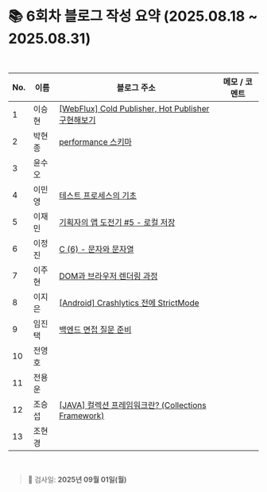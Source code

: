 # 📚 6회차 블로그 작성 요약 (2025.08.18 ~ 2025.08.31)

<br>

| No. | 이름  | 블로그 주소                                                                              | 메모 / 코멘트 |
|-----|-----|-------------------------------------------------------------------------------------|----------|
| 1   | 이승현 | [[WebFlux] Cold Publisher, Hot Publisher 구현해보기](https://ssddo-story.tistory.com/69) |          |
| 2   | 박현종 |      [performance 스키마](https://develop-think-record.tistory.com/30)                                                                       |          |
| 3   | 윤수오 |                                                                                     |          |
| 4   | 이민영 | [테스트 프로세스의 기초](https://stylish-minyoung.tistory.com/214)                            |          |
| 5   | 이재민 | [기획자의 앱 도전기 #5 - 로컬 저장](https://jam-scribble.tistory.com/44)                        |          |
| 6   | 이정진 | [C (6) - 문자와 문자열](https://freshdev.tistory.com/62)                                  |          |
| 7   | 이주현 | [DOM과 브라우저 렌더링 과정](https://jujus.gitbook.io/jutrongs-docs/my-storage/react-next-js/dom)                                                                                    |          |
| 8   | 이지은 | [[Android] Crashlytics 전에 StrictMode](https://ji-eeeun.tistory.com/128)             |          |
| 9   | 임진택 | [백엔드 면접 질문 준비](https://taekt.tistory.com/44)                                        |          |
| 10  | 전영호 |                                                                                     |          |
| 11  | 전용운 |                                                                                     |          |
| 12  | 조승섭 | [[JAVA] 컬렉션 프레임워크란? (Collections Framework)](https://seopseophaeee.tistory.com/12)       |          |
| 13  | 조현경 |                                                                                     |          |

<br>

> 📌 검사일: **2025년 09월 01일(월)**
